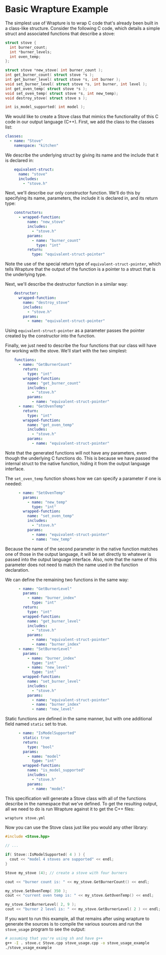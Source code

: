 # Basic Wrapture Example

The simplest use of Wrapture is to wrap C code that's already been built in
a class-like structure. Consider the following C code, which details a simple
struct and associated functions that describe a stove:

```c
struct stove {
  int burner_count;
  int *burner_levels;
  int oven_temp;
};

struct stove *new_stove( int burner_count );
int get_burner_count( struct stove *s );
int get_burner_level( struct stove *s, int burner );
void set_burner_level( struct stove *s, int burner, int level );
int get_oven_temp( struct stove *s );
void set_oven_temp( struct stove *s, int new_temp);
void destroy_stove( struct stove s );

int is_model_supported( int model );
```

We would like to create a Stove class that mimics the functionality of this C
code in our output language (C++). First, we add the class to the classes list:

```yaml
classes:
  - name: "Stove"
    namespace: "kitchen"
```

We describe the underlying struct by giving its name and the include that it is
declared in:

```yaml
    equivalent-struct:
      name: "stove"
      includes:
        - "stove.h"
```

Next, we'll describe our only constructor function. We'll do this by specifying
its name, parameters, the include it is declared in, and its return type:

```yaml
    constructors:
      - wrapped-function:
          name: "new_stove"
          includes:
            - "stove.h"
          params:
            - name: "burner_count"
              type: "int"
          return:
            type: "equivalent-struct-pointer"
```

Note the use of the special return type of `equivalent-struct-pointer`, which
tells Wrapture that the output of the function is a pointer to a struct that
is the underlying type.

Next, we'll describe the destructor function in a similar way:

```yaml
    destructor:
      wrapped-function:
        name: "destroy_stove"
        includes:
          - "stove.h"
        params:
          - name: "equivalent-struct-pointer"
```

Using `equivalent-struct-pointer` as a parameter passes the pointer created
by the constructor into the function.

Finally, we just need to describe the four functions that our class will have
for working with the stove. We'll start with the two simplest:

```yaml
    functions:
      - name: "GetBurnerCount"
        return:
          type: "int"
        wrapped-function:
          name: "get_burner_count"
          includes:
            - "stove.h"
          params:
            - name: "equivalent-struct-pointer"
      - name: "GetOvenTemp"
        return:
          type: "int"
        wrapped-function:
          name: "get_oven_temp"
          includes:
            - "stove.h"
          params:
            - name: "equivalent-struct-pointer"
```

Note that the generated functions will not have any parameters, even though the
underlying C functions do. This is because we have passed the internal struct
to the native function, hiding it from the output language interface.

The `set_oven_temp` function shows how we can specify a parameter if one is
needed:

```yaml
      - name: "SetOvenTemp"
        params:
          - name: "new_temp"
            type: "int"
        wrapped-function:
          name: "set_oven_temp"
          includes:
            - "stove.h"
          params:
            - name: "equivalent-struct-pointer"
            - name: "new_temp"
```

Because the name of the second parameter in the native function matches one of
those in the output language, it will be set directly to whatever is passed into
the output language interface. Also, note that the name of this parameter does
not need to match the name used in the function declaration.

We can define the remaining two functions in the same way:

```yaml
      - name: "GetBurnerLevel"
        params:
          - name: "burner_index"
            type: "int"
        return:
          type: "int"
        wrapped-function:
          name: "get_burner_level"
          includes:
            - "stove.h"
          params:
            - name: "equivalent-struct-pointer"
            - name: "burner_index"
      - name: "SetBurnerLevel"
        params:
          - name: "burner_index"
            type: "int"
          - name: "new_level"
            type: "int"
        wrapped-function:
          name: "set_burner_level"
          includes:
            - "stove.h"
          params:
            - name: "equivalent-struct-pointer"
            - name: "burner_index"
            - name: "new_level"
```

Static functions are defined in the same manner, but with one additional field
named `static` set to true.

```yaml
      - name: "IsModelSupported"
        static: true
        return:
          type: "bool"
        params:
          - name: "model"
            type: "int"
        wrapped-function:
          name: "is_model_supported"
          includes:
            - "stove.h"
          params:
            - name: "model"
```

This specification will generate a Stove class with all of the functions
describe in the namespace that we've defined. To get the resulting output, all
we need to do is run Wrapture against it to get the C++ files:

```sh
wrapture stove.yml
```

Now you can use the Stove class just like you would any other library:

```cpp
#include <Stove.hpp>

// ...

if( Stove::IsModelSupported( 4 ) ) {
  cout << "model 4 stoves are supported" << endl;
}

Stove my_stove (4); // create a stove with four burners

cout << "burner count is: " << my_stove.GetBurnerCount() << endl;

my_stove.SetOvenTemp( 350 );
cout << "current oven temp is: " << my_stove.GetOvenTemp() << endl;

my_stove.SetBurnerLevel( 2, 9 );
cout << "burner 2 level is: " << my_stove.GetBurnerLevel( 2 ) << endl;
```

If you want to run this example, all that remains after using wrapture to
generate the sources is to compile the various sources and run the `stove_usage`
program to see the output:

```sh
# assuming that you're using sh and have g++
g++ -I . stove.c Stove.cpp stove_usage.cpp -o stove_usage_example
./stove_usage_example
```
